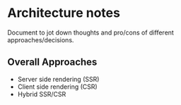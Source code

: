 # Architecture notes #
Document to jot down thoughts and pro/cons of different approaches/decisions.

## Overall Approaches ##
- Server side rendering (SSR)
- Client side rendering (CSR)
- Hybrid SSR/CSR